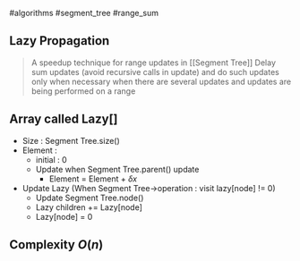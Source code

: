 #algorithms #segment_tree #range_sum 
## Lazy Propagation
> A speedup technique for range updates in [[Segment Tree]]
> Delay sum updates (avoid recursive calls in update) and do such updates only when necessary when there are several updates and updates are being performed on a range

## Array called Lazy\[]
- Size : Segment Tree.size()
- Element :
	- initial : 0
	- Update when Segment Tree.parent() update
		- Element = Element + $\delta x$
- Update Lazy (When Segment Tree->operation : visit lazy\[node] != 0)
	- Update Segment Tree.node()
	- Lazy children += Lazy\[node]
	- Lazy\[node] = 0
## Complexity $O(n)$